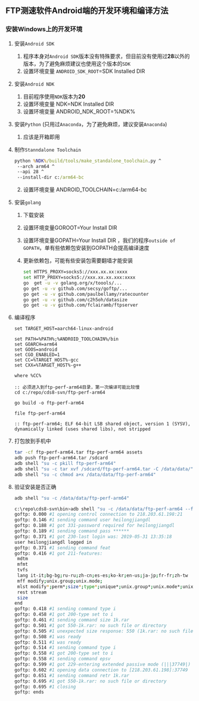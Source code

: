 ## FTP测速软件Android端的开发环境和编译方法


### 安装Windows上的开发环境

1. 安装`Android SDK`

   1. 程序本身对`Android SDK`版本没有特殊要求，但目前没有使用过**28**以外的版本，为了避免麻烦建议也使用这个版本的`SDK`
   2. 设置环境变量 `ANDROID_SDK_ROOT`=SDK Installed DIR

2. 安装`Android NDK`

   1. 目前程序使用`NDK`版本为**20**
   2. 设置环境变量 NDK=NDK Installed DIR
   3. 设置环境变量 ANDROID_NDK_ROOT=%NDK%

3. 安装`Python` (只用过`Anaconda`，为了避免麻烦，建议安装`Anaconda`)

   1. 应该是开箱即用

4. 制作`Stanndalone Toolchain`

   ```bat
   python %NDK%/build/tools/make_standalone_toolchain.py ^
   	--arch arm64 ^
   	--api 28 ^
   	--install-dir c:/arm64-bc
   ```

   2. 设置环境变量 ANDROID_TOOLCHAIN=c:/arm64-bc

5. 安装`golang`

   1. 下载安装

   2. 设置环境变量GOROOT=Your Install DIR

   3. 设置环境变量GOPATH=Your Install DIR ，我们的程序`outside of GOPATH`，单有些依赖包安装到GOPATH会提高编译速度

   4. 更新依赖包，可能有些安装包需要翻墙才能安装

      ```bash
      set HTTPS_PROXY=socks5://xxx.xx.xx:xxxx
      set HTTP_PROXY=socks5://xxx.xx.xx.xxx:xxxx
      go  get -u -v golang.org/x/toools/...
      go get -u -v github.com/secsy/goftp/...
      go get -u -v github.com/paulbellamy/ratecounter
      go get -u -v github.com/c2h5oh/datasize
      go get -u -v github.com/fclairamb/ftpserver
      ```



6. 编译程序

   ```
   set TARGET_HOST=aarch64-linux-android

   set PATH=%PATH%;%ANDROID_TOOLCHAIN%/bin
   set GOARCH=arm64
   set GOOS=android
   set CGO_ENABLED=1
   set CC=%TARGET_HOST%-gcc
   set CXX=%TARGET_HOST%-g++

   where %CC%

   :: 必须进入到ftp-perf-arm64目录，第一次编译可能比较慢
   cd c:/repo/cds8-svn/ftp-perf-arm64

   go build -o ftp-perf-arm64

   file ftp-perf-arm64

   :: ftp-perf-arm64; ELF 64-bit LSB shared object, version 1 (SYSV), dynamically linked (uses shared libs), not stripped
   ```

7. 打包放到手机中

   ```bash
   tar -cf ftp-perf-arm64.tar ftp-perf-arm64 assets
   adb push ftp-perf-arm64.tar /sdcard
   adb shell "su -c pkill ftp-perf-arm64"
   adb shell "su -c tar xvf /sdcard/ftp-perf-arm64.tar -C /data/data/"
   adb shell "su -c chmod a+x /data/data/ftp-perf-arm64"
   ```



8. 验证安装是否正确

   ```bash
   adb shell "su -c /data/data/ftp-perf-arm64"

   c:\repo\cds8-svn\bin>adb shell "su -c /data/data/ftp-perf-arm64 --file=1K.rar"
   goftp: 0.000 #1 opening control connection to 218.203.61.198:21
   goftp: 0.146 #1 sending command user heilongjiangdl
   goftp: 0.188 #1 got 331-password required for heilongjiangdl
   goftp: 0.189 #1 sending command pass ******
   goftp: 0.371 #1 got 230-last login was: 2019-05-31 13:35:18
   user heilongjiangdl logged in
   goftp: 0.371 #1 sending command feat
   goftp: 0.416 #1 got 211-features:
    mdtm
    mfmt
    tvfs
    lang it-it;bg-bg;ru-ru;zh-cn;es-es;ko-kr;en-us;ja-jp;fr-fr;zh-tw
    mff modify;unix.group;unix.mode;
    mlst modify*;perm*;size*;type*;unique*;unix.group*;unix.mode*;unix.owner*;
    rest stream
    size
   end
   goftp: 0.418 #1 sending command type i
   goftp: 0.458 #1 got 200-type set to i
   goftp: 0.461 #1 sending command size 1k.rar
   goftp: 0.501 #1 got 550-1k.rar: no such file or directory
   goftp: 0.505 #1 unexpected size response: 550 (1k.rar: no such file or directory)
   goftp: 0.508 #1 was ready
   goftp: 0.511 #1 was ready
   goftp: 0.514 #1 sending command type i
   goftp: 0.558 #1 got 200-type set to i
   goftp: 0.558 #1 sending command epsv
   goftp: 0.599 #1 got 229-entering extended passive mode (|||37749|)
   goftp: 0.602 #1 opening data connection to [218.203.61.198]:37749
   goftp: 0.651 #1 sending command retr 1k.rar
   goftp: 0.695 #1 got 550-1k.rar: no such file or directory
   goftp: 0.695 #1 closing
   goftp: ends
   ```

